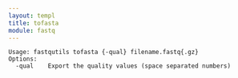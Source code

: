 ```yaml
---
layout: templ
title: tofasta
module: fastq
---
```

    Usage: fastqutils tofasta {-qual} filename.fastq{.gz}
    Options:
      -qual    Export the quality values (space separated numbers)
    
    
